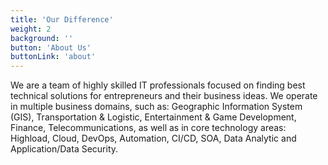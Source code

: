 ```yaml
---
title: 'Our Difference'
weight: 2
background: ''
button: 'About Us'
buttonLink: 'about'
---
```


We are a team of highly skilled IT professionals focused on finding best technical solutions for entrepreneurs and their business ideas. We operate in multiple business domains, such as: Geographic Information System (GIS), Transportation & Logistic, Entertainment & Game Development, Finance, Telecommunications, as well as in core technology areas: Highload, Cloud, DevOps, Automation, CI/CD, SOA, Data Analytic and Application/Data Security.